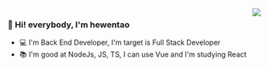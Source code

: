 <img align="right" src="https://github-readme-stats.vercel.app/api?username=hewentaowx&show_icons=true&icon_color=CE1D2D&text_color=718096&bg_color=ffffff&hide_title=true" />


### 👋 Hi! everybody, I'm hewentao

- 💻 I'm Back End Developer, I'm target is Full Stack Developer
- 📚 I'm good at NodeJs, JS, TS, I can use Vue and I'm studying React

